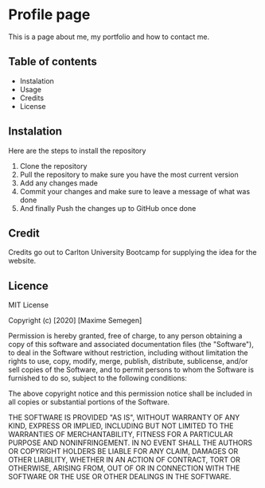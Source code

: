 # Profile page

This is a page about me, my portfolio and how to contact me.

## Table of contents
* Instalation
* Usage
* Credits
* License

## Instalation
Here are the steps to install the repository
1. Clone the repository
2. Pull the repository to make sure you have the most current version
3. Add any changes made 
4. Commit your changes and make sure to leave a message of what was done
5. And finally Push the changes up to GitHub once done

## Credit 
Credits go out to Carlton University Bootcamp for supplying the idea for the website. 

## Licence
MIT License

Copyright (c) [2020] [Maxime Semegen]

Permission is hereby granted, free of charge, to any person obtaining a copy
of this software and associated documentation files (the "Software"), to deal
in the Software without restriction, including without limitation the rights
to use, copy, modify, merge, publish, distribute, sublicense, and/or sell
copies of the Software, and to permit persons to whom the Software is
furnished to do so, subject to the following conditions:

The above copyright notice and this permission notice shall be included in all
copies or substantial portions of the Software.

THE SOFTWARE IS PROVIDED "AS IS", WITHOUT WARRANTY OF ANY KIND, EXPRESS OR
IMPLIED, INCLUDING BUT NOT LIMITED TO THE WARRANTIES OF MERCHANTABILITY,
FITNESS FOR A PARTICULAR PURPOSE AND NONINFRINGEMENT. IN NO EVENT SHALL THE
AUTHORS OR COPYRIGHT HOLDERS BE LIABLE FOR ANY CLAIM, DAMAGES OR OTHER
LIABILITY, WHETHER IN AN ACTION OF CONTRACT, TORT OR OTHERWISE, ARISING FROM,
OUT OF OR IN CONNECTION WITH THE SOFTWARE OR THE USE OR OTHER DEALINGS IN THE
SOFTWARE.
